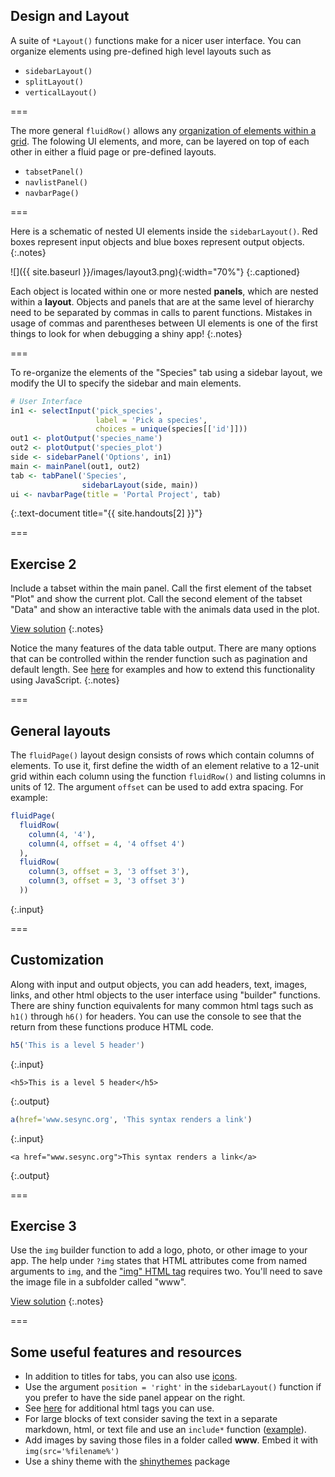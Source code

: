 ---
---

## Design and Layout

A suite of `*Layout()` functions make for a nicer user interface. You can organize elements using pre-defined high level layouts such as

- `sidebarLayout()`
- `splitLayout()`
- `verticalLayout()`

===

The more general `fluidRow()` allows any [organization of elements within a grid](http://shiny.rstudio.com/articles/layout-guide.html#grid-layouts-in-depth).
The folowing UI elements, and more, can be layered on top of each other in either a fluid page or pre-defined layouts.

- `tabsetPanel()`
- `navlistPanel()`
- `navbarPage()`

===

Here is a schematic of nested UI elements inside the `sidebarLayout()`. Red boxes represent input objects and blue boxes represent output objects.
{:.notes}

![]({{ site.baseurl }}/images/layout3.png){:width="70%"}
{:.captioned}

Each object is located within one or more nested **panels**, which are nested within a **layout**.
Objects and panels that are at the same level of hierarchy need to be separated by commas in calls to parent functions.
Mistakes in usage of commas and parentheses between UI elements is one of the first things to look for when debugging a shiny app! 
{:.notes}

===

To re-organize the elements of the "Species" tab using a sidebar layout, we modify the UI to specify the sidebar and main elements.


~~~r
# User Interface
in1 <- selectInput('pick_species',
                   label = 'Pick a species',
                   choices = unique(species[['id']]))
out1 <- plotOutput('species_name')
out2 <- plotOutput('species_plot')
side <- sidebarPanel('Options', in1)
main <- mainPanel(out1, out2)
tab <- tabPanel('Species',
                sidebarLayout(side, main))
ui <- navbarPage(title = 'Portal Project', tab)						      
~~~
{:.text-document title="{{ site.handouts[2] }}"}

===

## Exercise 2

Include a tabset within the main panel. Call the first element of the tabset "Plot" and show the current plot. Call the second element of the tabset "Data" and show an interactive table with the animals data used in the plot.

[View solution](#solution-2)
{:.notes}

Notice the many features of the data table output. There are many options that can be controlled within the render function such as pagination and default length. See [here](http://shiny.rstudio.com/gallery/datatables-options.html) for examples and how to extend this functionality using JavaScript.
{:.notes}

===

## General layouts

The `fluidPage()` layout design consists of rows which contain columns of elements. To use it, first define the width of an element relative to a 12-unit grid within each column using the function `fluidRow()` and listing columns in units of 12. The argument `offset` can be used to add extra spacing. For example:


~~~r
fluidPage(
  fluidRow(
    column(4, '4'),
    column(4, offset = 4, '4 offset 4')      
  ),
  fluidRow(
    column(3, offset = 3, '3 offset 3'),
    column(3, offset = 3, '3 offset 3')  
  ))
~~~
{:.input}

===

## Customization

Along with input and output objects, you can add headers, text, images, links, and other html objects to the user interface using "builder" functions. There are shiny function equivalents for many common html tags such as `h1()` through `h6()` for headers. You can use the console to see that the return from these functions produce HTML code.

~~~r
h5('This is a level 5 header')
~~~
{:.input}

~~~
<h5>This is a level 5 header</h5>
~~~
{:.output}

~~~r
a(href='www.sesync.org', 'This syntax renders a link')
~~~
{:.input}

~~~
<a href="www.sesync.org">This syntax renders a link</a>
~~~
{:.output}

===

## Exercise 3

Use the `img` builder function to add a logo, photo, or other image to your app. The help under `?img` states that HTML attributes come from named arguments to `img`, and the ["img" HTML tag](https://www.w3schools.com/tags/tag_img.asp) requires two. You'll need to save the image file in a subfolder called "www".

[View solution](#solution-3)
{:.notes}

===

## Some useful features and resources

- In addition to titles for tabs, you can also use [icons](http://shiny.rstudio.com/reference/shiny/latest/icon.html). 
- Use the argument `position = 'right'` in the `sidebarLayout()` function if you prefer to have the side panel appear on the right. 
- See [here](http://shiny.rstudio.com/articles/tag-glossary.html) for additional html tags you can use.
- For large blocks of text consider saving the text in a separate markdown, html, or text file and use an `include*` function ([example](http://shiny.rstudio.com/gallery/including-html-text-and-markdown-files.html)). 
- Add images by saving those files in a folder called **www**. Embed it with `img(src='%filename%')`
- Use a shiny theme with the [shinythemes](http://rstudio.github.io/shinythemes/) package
